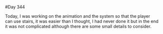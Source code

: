 #Day 344

Today, I was working on the animation and the system so that the player can use stairs, it was easier than I thought, I had never done it but in the end it was not complicated although there are some small details to consider.